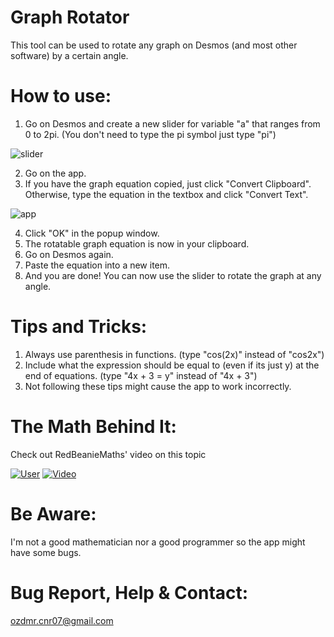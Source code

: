 # Graph Rotator
This tool can be used to rotate any graph on Desmos (and most other software) by a certain angle.

# How to use:
1) Go on Desmos and create a new slider for variable "a" that ranges from 0 to 2pi. (You don't need to type the pi symbol just type "pi")
   
![slider](https://i.imgur.com/qUrUX8O.png)

2) Go on the app.
3) If you have the graph equation copied, just click "Convert Clipboard". Otherwise, type the equation in the textbox and click "Convert Text".

![app](https://i.imgur.com/NH3bKjA.png)

4) Click "OK" in the popup window.
5) The rotatable graph equation is now in your clipboard.
6) Go on Desmos again.
7) Paste the equation into a new item.
8) And you are done! You can now use the slider to rotate the graph at any angle.

# Tips and Tricks:
1) Always use parenthesis in functions. (type "cos(2x)" instead of "cos2x")
2) Include what the expression should be equal to (even if its just y) at the end of equations. (type "4x + 3 = y" instead of "4x + 3")
3) Not following these tips might cause the app to work incorrectly.

# The Math Behind It:
Check out RedBeanieMaths' video on this topic

[![User](https://yt3.googleusercontent.com/JK3AJjSGq8tA9dqkQEnoerz-vhRn6m7Ava-HtCgyEiEOKxN0bLCblaf-ErxeqIw3i_BvVJ3q2w=s100-c-k-c0x00ffffff-no-rj)](https://www.youtube.com/@redbeaniemaths)
[![Video](https://img.youtube.com/vi/h9OWnuarYuc/mqdefault.jpg)](www.youtube.com/watch?v=h9OWnuarYuc&t)

# Be Aware:
I'm not a good mathematician nor a good programmer so the app might have some bugs.

# Bug Report, Help & Contact:
ozdmr.cnr07@gmail.com
